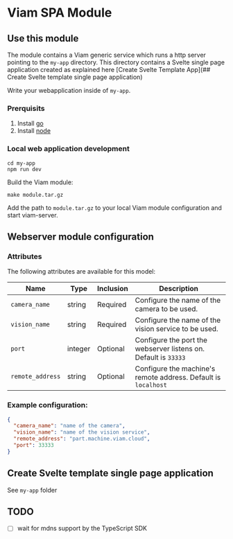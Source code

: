 # Viam SPA Module

## Use this module

The module contains a Viam generic service which runs a http server pointing to the `my-app` directory. This directory contains a Svelte single page application created as explained here [Create Svelte Template App](## Create Svelte template single page application)

Write your webapplication inside of `my-app`.

### Prerquisits

1. Install [go](https://go.dev/doc/install)
2. Install [node](https://nodejs.org/en/download/)

### Local web application development

```
cd my-app
npm run dev
```

Build the Viam module:

```
make module.tar.gz
```

Add the path to `module.tar.gz` to your local Viam module configuration and start viam-server.

## Webserver module configuration

### Attributes

The following attributes are available for this model:

| Name             | Type    | Inclusion | Description                                                     |
| ---------------- | ------- | --------- | --------------------------------------------------------------- |
| `camera_name`    | string  | Required  | Configure the name of the camera to be used.                    |
| `vision_name`    | string  | Required  | Configure the name of the vision service to be used.            |
| `port`           | integer | Optional  | Configure the port the webserver listens on. Default is `33333` |
| `remote_address` | string  | Optional  | Configure the machine's remote address. Default is `localhost`  |

### Example configuration:

```json
{
  "camera_name": "name of the camera",
  "vision_name": "name of the vision service",
  "remote_address": "part.machine.viam.cloud",
  "port": 33333
}
```

## Create Svelte template single page application

See `my-app` folder

## TODO

- [ ] wait for mdns support by the TypeScript SDK
